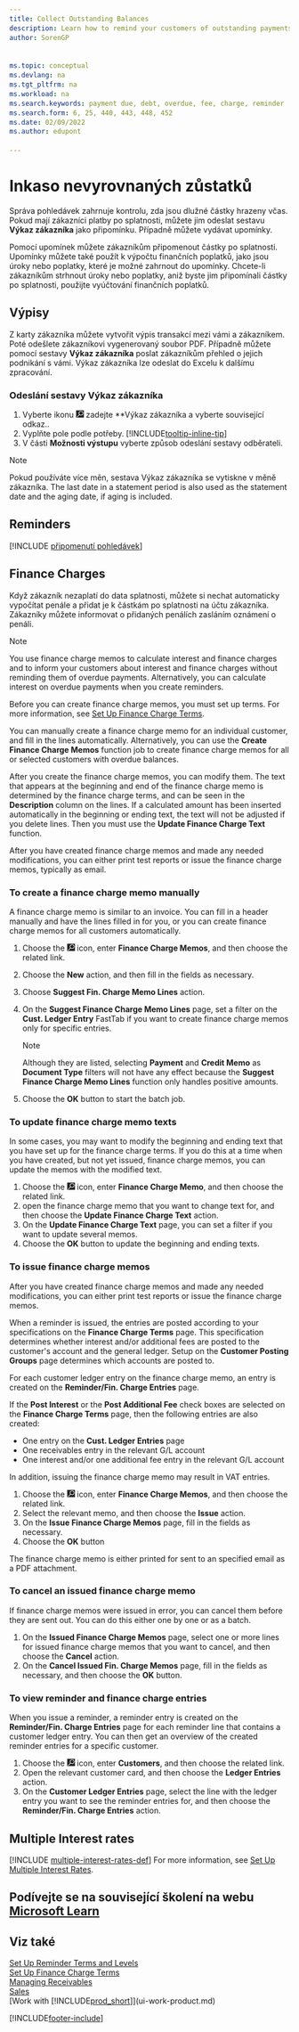 ```yaml
---
title: Collect Outstanding Balances
description: Learn how to remind your customers of outstanding payments. Send a customer statement, issue a reminder, or send a finance charge memo.
author: SorenGP


ms.topic: conceptual
ms.devlang: na
ms.tgt_pltfrm: na
ms.workload: na
ms.search.keywords: payment due, debt, overdue, fee, charge, reminder
ms.search.form: 6, 25, 440, 443, 448, 452
ms.date: 02/09/2022
ms.author: edupont

---
```

# Inkaso nevyrovnaných zůstatků

Správa pohledávek zahrnuje kontrolu, zda jsou dlužné částky hrazeny včas. Pokud mají zákazníci platby po splatnosti, můžete jim odeslat sestavu **Výkaz zákazníka** jako připomínku. Případně můžete vydávat upomínky.

Pomocí upomínek můžete zákazníkům připomenout částky po splatnosti. Upomínky můžete také použít k výpočtu finančních poplatků, jako jsou úroky nebo poplatky, které je možné zahrnout do upomínky. Chcete-li zákazníkům strhnout úroky nebo poplatky, aniž byste jim připomínali částky po splatnosti, použijte vyúčtování finančních poplatků.

## Výpisy

Z karty zákazníka můžete vytvořit výpis transakcí mezi vámi a zákazníkem. Poté odešlete zákazníkovi vygenerovaný soubor PDF. Případně můžete pomocí sestavy **Výkaz zákazníka** poslat zákazníkům přehled o jejich podnikání s vámi. Výkaz zákazníka lze odeslat do Excelu k dalšímu zpracování.

### Odeslání sestavy Výkaz zákazníka

1. Vyberte ikonu ![Žárovky, která otevře funkci Řekněte mi ](media/ui-search/search_small.png "Řekněte mi, co chcete dělat") zadejte **Výkaz zákazníka <x5/> a vyberte související odkaz..
2. Vyplňte pole podle potřeby. [!INCLUDE[tooltip-inline-tip](includes/tooltip-inline-tip_md.md)]
3. V části **Možnosti výstupu** vyberte způsob odeslání sestavy odběrateli.

> [!NOTE]
> Pokud používáte více měn, sestava Výkaz zákazníka se vytiskne v  měně zákazníka. The last date in a statement period is also used as the statement date and the aging date, if aging is included.

## Reminders

[!INCLUDE [připomenutí pohledávek](includes/receivables-reminders.md)]

## Finance Charges

Když zákazník nezaplatí do data splatnosti, můžete si nechat automaticky vypočítat penále a přidat je k částkám po splatnosti na účtu zákazníka. Zákazníky můžete informovat o přidaných penálích zasláním oznámení o penáli.

> [!NOTE]  
> You use finance charge memos to calculate interest and finance charges and to inform your customers about interest and finance charges without reminding them of overdue payments. Alternatively, you can calculate interest on overdue payments when you create reminders.

Before you can create finance charge memos, you must set up terms. For more information, see [Set Up Finance Charge Terms](finance-setup-finance-charges.md).

You can manually create a finance charge memo for an individual customer, and fill in the lines automatically. Alternatively, you can use the **Create Finance Charge Memos** function job to create finance charge memos for all or selected customers with overdue balances.

After you create the finance charge memos, you can modify them. The text that appears at the beginning and end of the finance charge memo is determined by the finance charge terms, and can be seen in the **Description** column on the lines. If a calculated amount has been inserted automatically in the beginning or ending text, the text will not be adjusted if you delete lines. Then you must use the **Update Finance Charge Text** function.

After you have created finance charge memos and made any needed modifications, you can either print test reports or issue the finance charge memos, typically as email.

### To create a finance charge memo manually

A finance charge memo is similar to an invoice. You can fill in a header manually and have the lines filled in for you, or you can create finance charge memos for all customers automatically.

1. Choose the ![Lightbulb that opens the Tell Me feature 2.](media/ui-search/search_small.png "Tell me what you want to do") icon, enter **Finance Charge Memos**, and then choose the related link.
2. Choose the **New** action, and then fill in the fields as necessary.
3. Choose **Suggest Fin. Charge Memo Lines** action.
4. On the **Suggest Finance Charge Memo Lines** page, set a filter on the **Cust. Ledger Entry** FastTab if you want to create finance charge memos only for specific entries.

   > [!NOTE]
   > Although they are listed, selecting **Payment** and **Credit Memo** as **Document Type** filters will not have any effect because the **Suggest Finance Charge Memo Lines** function only handles positive amounts.
5. Choose the **OK** button to start the batch job.

### To update finance charge memo texts
In some cases, you may want to modify the beginning and ending text that you have set up for the finance charge terms. If you do this at a time when you have created, but not yet issued, finance charge memos, you can update the memos with the modified text.

1. Choose the ![Lightbulb that opens the Tell Me feature 3.](media/ui-search/search_small.png "Tell me what you want to do") icon, enter **Finance Charge Memo**, and then choose the related link.
2. open the finance charge memo that you want to change text for, and then choose the **Update Finance Charge Text** action.
3. On the **Update Finance Charge Text** page, you can set a filter if you want to update several memos.
4. Choose the **OK** button to update the beginning and ending texts.

### To issue finance charge memos
After you have created finance charge memos and made any needed modifications, you can either print test reports or issue the finance charge memos.

When a reminder is issued, the entries are posted according to your specifications on the **Finance Charge Terms** page. This specification determines whether interest and/or additional fees are posted to the customer's account and the general ledger. Setup on the **Customer Posting Groups** page determines which accounts are posted to.

For each customer ledger entry on the finance charge memo, an entry is created on the **Reminder/Fin. Charge Entries** page.

If the **Post Interest** or the **Post Additional Fee** check boxes are selected on the **Finance Charge Terms** page, then the following entries are also created:

- One entry on the **Cust. Ledger Entries** page
- One receivables entry in the relevant G/L account
- One interest and/or one additional fee entry in the relevant G/L account

In addition, issuing the finance charge memo may result in VAT entries.

1. Choose the ![Lightbulb that opens the Tell Me feature 4.](media/ui-search/search_small.png "Tell me what you want to do") icon, enter **Finance Charge Memos**, and then choose the related link.
2. Select the relevant memo, and then choose the **Issue** action.
3. On the **Issue Finance Charge Memos** page, fill in the fields as necessary.
4. Choose the **OK** button

The finance charge memo is either printed for sent to an specified email as a PDF attachment.

### To cancel an issued finance charge memo
If finance charge memos were issued in error, you can cancel them before they are sent out. You can do this either one by one or as a batch.
1. On the **Issued Finance Charge Memos** page, select one or more lines for issued finance charge memos that you want to cancel, and then choose the **Cancel** action.
2. On the **Cancel Issued Fin. Charge Memos** page, fill in the fields as necessary, and then choose the **OK** button.

### To view reminder and finance charge entries
When you issue a reminder, a reminder entry is created on the **Reminder/Fin. Charge Entries** page for each reminder line that contains a customer ledger entry. You can then get an overview of the created reminder entries for a specific customer.
1. Choose the ![Lightbulb that opens the Tell Me feature 5.](media/ui-search/search_small.png "Tell me what you want to do") icon, enter **Customers**, and then choose the related link.
2. Open the relevant customer card, and then choose the **Ledger Entries** action.
3. On the **Customer Ledger Entries** page, select the line with the ledger entry you want to see the reminder entries for, and then choose the **Reminder/Fin. Charge Entries** action.

## Multiple Interest rates

[!INCLUDE [multiple-interest-rates-def](includes/multiple-interest-rates-def.md)] For more information, see [Set Up Multiple Interest Rates](finance-how-to-set-up-multiple-interest-rates.md).

## Podívejte se na související školení na webu [Microsoft Learn](/learn/paths/process-financial-periodic-activities-dynamics-365-business-central/)

## Viz také

[Set Up Reminder Terms and Levels](finance-setup-reminders.md)  
[Set Up Finance Charge Terms](finance-setup-finance-charges.md)  
[Managing Receivables](receivables-manage-receivables.md)  
[Sales](sales-manage-sales.md)  
[Work with [!INCLUDE[prod_short](includes/prod_short.md)]](ui-work-product.md)


[!INCLUDE[footer-include](includes/footer-banner.md)]